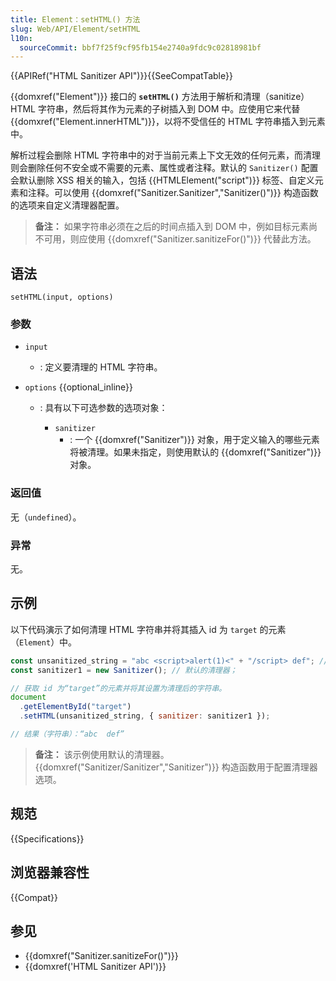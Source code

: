 ```yaml
---
title: Element：setHTML() 方法
slug: Web/API/Element/setHTML
l10n:
  sourceCommit: bbf7f25f9cf95fb154e2740a9fdc9c02818981bf
---
```


{{APIRef("HTML Sanitizer API")}}{{SeeCompatTable}}

{{domxref("Element")}} 接口的 **`setHTML()`** 方法用于解析和清理（sanitize）HTML 字符串，然后将其作为元素的子树插入到 DOM 中。应使用它来代替 {{domxref("Element.innerHTML")}}，以将不受信任的 HTML 字符串插入到元素中。

解析过程会删除 HTML 字符串中的对于当前元素上下文无效的任何元素，而清理则会删除任何不安全或不需要的元素、属性或者注释。默认的 `Sanitizer()` 配置会默认删除 XSS 相关的输入，包括 {{HTMLElement("script")}} 标签、自定义元素和注释。可以使用 {{domxref("Sanitizer.Sanitizer","Sanitizer()")}} 构造函数的选项来自定义清理器配置。

> **备注：** 如果字符串必须在之后的时间点插入到 DOM 中，例如目标元素尚不可用，则应使用 {{domxref("Sanitizer.sanitizeFor()")}} 代替此方法。

## 语法

```js-nolint
setHTML(input, options)
```

### 参数

- `input`
  - : 定义要清理的 HTML 字符串。
- `options` {{optional_inline}}

  - : 具有以下可选参数的选项对象：

    - `sanitizer`
      - : 一个 {{domxref("Sanitizer")}} 对象，用于定义输入的哪些元素将被清理。如果未指定，则使用默认的 {{domxref("Sanitizer")}} 对象。

### 返回值

无（`undefined`）。

### 异常

无。

## 示例

以下代码演示了如何清理 HTML 字符串并将其插入 id 为 `target` 的元素（`Element`）中。

```js
const unsanitized_string = "abc <script>alert(1)<" + "/script> def"; // 未清理的 HTML 字符串
const sanitizer1 = new Sanitizer(); // 默认的清理器；

// 获取 id 为“target”的元素并将其设置为清理后的字符串。
document
  .getElementById("target")
  .setHTML(unsanitized_string, { sanitizer: sanitizer1 });

// 结果（字符串）：“abc  def”
```

> **备注：** 该示例使用默认的清理器。{{domxref("Sanitizer/Sanitizer","Sanitizer")}} 构造函数用于配置清理器选项。

## 规范

{{Specifications}}

## 浏览器兼容性

{{Compat}}

## 参见

- {{domxref("Sanitizer.sanitizeFor()")}}
- {{domxref('HTML Sanitizer API')}}
